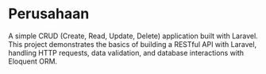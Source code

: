 # Perusahaan
A simple CRUD (Create, Read, Update, Delete) application built with Laravel. This project demonstrates the basics of building a RESTful API with Laravel, handling HTTP requests, data validation, and database interactions with Eloquent ORM.
